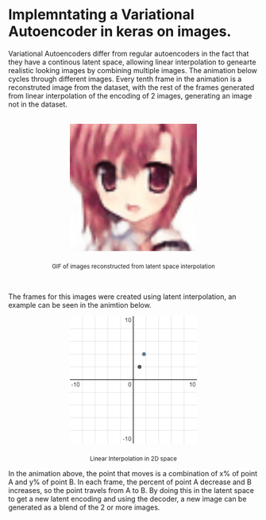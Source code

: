 # Implemntating a Variational Autoencoder in keras on images.

Variational Autoencoders differ from regular autoencoders in the fact that they have a continous latent space, allowing linear interpolation to genearte realistic looking images by combining multiple images. The animation below cycles through different images. Every tenth frame in the animation is a reconstruted image from the dataset, with the rest of the frames generated from linear interpolation of the encoding of 2 images, generating an image not in the dataset.
<br><br>
<p align="center">
  <img width="256" height="256" src="https://github.com/Yasaswi124/AnimeVAE/blob/main/visualizations/faces_loop.gif">
</p>
<p align="center">
  <sub> GIF of images reconstructed from latent space interpolation</sub>
</p>
<br>

The frames for this images were created using latent interpolation, an example can be seen in the animtion below.


<p align="center">
  <img width="256" height="256" src="https://github.com/Yasaswi124/AnimeVAE/blob/main/visualizations/linear_interpolation.gif">
</p>
<p align="center">
  <sub>Linear Interpolation in 2D space</sub>
</p>

In the animation above, the point that moves is a combination of x% of point A and y% of point B. In each frame, the percent of point A decrease and B increases, so the point travels from A to B. By doing this in the latent space to get a new latent encoding and using the decoder, a new image can be generated as a blend of the 2 or more images.
